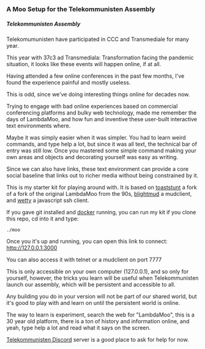 ### A Moo Setup for the Telekommunisten Assembly

##### Telekommunisten Assembly

Telekomumunisten have participated in CCC and Transmediale for
many year. 

This year with 37c3 ad Transmediala: Transformation facing the
pandemic situation, it looks like these events will happen online, if at all.

Having attended a few online conferences in the past few months,
I've found the experience painful and mostly useless.

This is odd, since we've doing interesting things online for decades now.

Trying to engage with bad online experiences based on commercial conferencing
platforms and bulky web technology, made me remember the days of LambdaMoo, and
how fun and inventive these user-built interactive text environments where.

Maybe it was simply easier when it was simpler. You had to learn weird
commands, and type help a lot, but since it was all text, the technical bar of
entry was still low. Once you mastered some simple command making your own
areas and objects and decorating yourself was easy as writing.

Since we can also have links, these text environment can provide a core social
baseline that links out to richer media without being constrained by it.

This is my starter kit for playing around with. It is based on
[toaststunt](https://github.com/lisdude/toaststunt) a fork of a fork of the
original LambdaMoo from the 90s,
[blightmud](https://github.com/LiquidityC/Blightmud) a mudclient, and
[wetty](https://github.com/butlerx/wetty) a javascript ssh client.

If you gave git installed and [docker](https://docker.com) running, you can run my kit if you clone this repo, cd into it and type:

```
./moo
```

Once you it's up and running, you can open this link to connect: http://127.0.0.1:3000

You can also access it with telnet or a mudclient on port 7777

This is only accessible on your own computer (127.0.0.1), and so only for
yourself, however, the tricks you learn will be useful when Telekommunisten
launch our assembly, which will be persistent and accessible to all.

Any building you do in your version will not be part of our shared world, but
it's good to play with and learn on until the persistent world is online.

The way to learn is experiment, search the web for "LambdaMoo", this is a 30
year old platform, there is a ton of history and information online, and yeah,
type help a lot and read what it says on the screen.

[Telekommunisten Discord](https://discord.com/invite/pQV97gY) server is a good place to ask for help for now.

